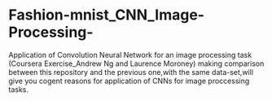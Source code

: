 # Fashion-mnist_CNN_Image-Processing-
Application of Convolution Neural Network for an image processing task (Coursera Exercise_Andrew Ng and Laurence Moroney) 
making comparison between this repository and the previous one,with the same data-set,will give you cogent reasons for application of CNNs for image proccessing tasks.
